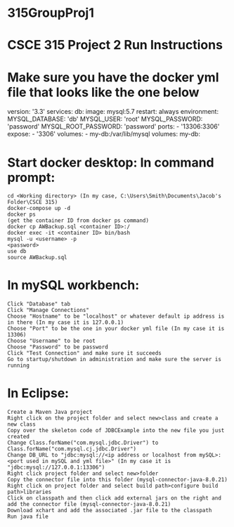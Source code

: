 
# 315GroupProj1

# CSCE 315 Project 2 Run Instructions

# Make sure you have the docker yml file that looks like the one below
version: '3.3'
services:
  db:
    image: mysql:5.7
    restart: always
    environment:
      MYSQL_DATABASE: 'db'
      MYSQL_USER: 'root'
      MYSQL_PASSWORD: 'password'
      MYSQL_ROOT_PASSWORD: 'password'
    ports:
      - '13306:3306'
    expose:
      - '3306'
    volumes:
      - my-db:/var/lib/mysql
volumes:
  my-db:

# Start docker desktop: In command prompt:
	cd <Working directory> (In my case, C:\Users\Smith\Documents\Jacob's Folder\CSCE 315)
	docker-compose up -d
	docker ps
	(get the container ID from docker ps command)
	docker cp AWBackup.sql <container ID>:/
	docker exec -it <container ID> bin/bash
	mysql -u <username> -p
	<password>
	use db
	source AWBackup.sql

# In mySQL workbench:
	Click "Database" tab
	Click "Manage Connections"
	Choose "Hostname" to be "localhost" or whatever default ip address is in there (In my case it is 127.0.0.1)
	Choose "Port" to be the one in your docker yml file (In my case it is 13306)
	Choose "Username" to be root
	Choose "Password" to be password
	Click "Test Connection" and make sure it succeeds
	Go to startup/shutdown in administration and make sure the server is running 

# In Eclipse:
	Create a Maven Java project
	Right click on the project folder and select new>class and create a new class
	Copy over the skeleton code of JDBCExample into the new file you just created
	Change Class.forName("com.mysql.jdbc.Driver") to Class.forName("com.mysql.cj.jdbc.Driver")
	Change DB_URL to "jdbc:mysql://<ip address or localhost from mySQL>:<port used in mySQL and yml file>" (In my case it is "jdbc:mysql://127.0.0.1:13306")
	Right click project folder and select new>folder
	Copy the connector file into this folder (mysql-connector-java-8.0.21)
	Right click on project folder and select build path>configure build path>libraries
	Click on classpath and then click add external jars on the right and add the connector file (mysql-connector-java-8.0.21)
	Download xchart and add the associated .jar file to the classpath
	Run java file


	
	
	
